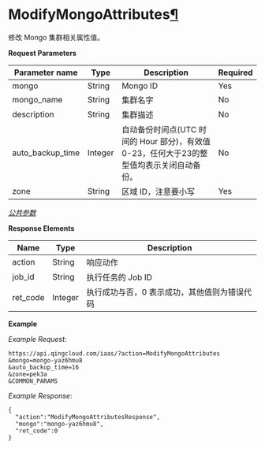 ---
---

# ModifyMongoAttributes[¶](#modifymongoattributes "永久链接至标题")

修改 Mongo 集群相关属性值。

**Request Parameters**

| Parameter name | Type | Description | Required |
| --- | --- | --- | --- |
| mongo | String | Mongo ID | Yes |
| mongo_name | String | 集群名字 | No |
| description | String | 集群描述 | No |
| auto_backup_time | Integer | 自动备份时间点(UTC 时间的 Hour 部分)，有效值 0-23，任何大于23的整型值均表示关闭自动备份。 | No |
| zone | String | 区域 ID，注意要小写 | Yes |

[_公共参数_](../../common/parameters.html#api-common-parameters)

**Response Elements**

| Name | Type | Description |
| --- | --- | --- |
| action | String | 响应动作 |
| job_id | String | 执行任务的 Job ID |
| ret_code | Integer | 执行成功与否，0 表示成功，其他值则为错误代码 |

**Example**

_Example Request_:

```
https://api.qingcloud.com/iaas/?action=ModifyMongoAttributes
&mongo=mongo-yaz6hmu8
&auto_backup_time=16
&zone=pek3a
&COMMON_PARAMS
```

_Example Response_:

```
{
  "action":"ModifyMongoAttributesResponse",
  "mongo":"mongo-yaz6hmu8",
  "ret_code":0
}
```
